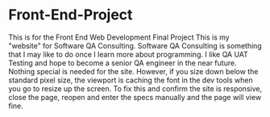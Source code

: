 # Front-End-Project
This is for the Front End Web Development Final Project
This is my "website" for Software QA Consulting. Software QA Consulting is something that I may like to do once I learn more about programming.
I like QA UAT Testing and hope to become a senior QA engineer in the near future. 
Nothing special is needed for the site. 
However, if you size down below the standard pixel size, the viewport is caching the font in the dev tools when you go to resize up the screen. To fix this and confirm the site is responsive, close the page, reopen and enter the specs manually and the page will view fine. 
